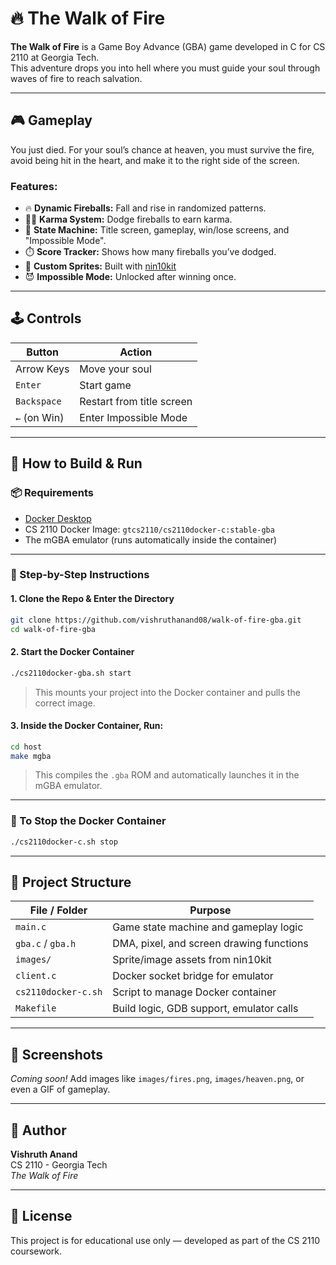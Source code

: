# 🔥 The Walk of Fire

**The Walk of Fire** is a Game Boy Advance (GBA) game developed in C for CS 2110 at Georgia Tech.  
This adventure drops you into hell where you must guide your soul through waves of fire to reach salvation.

---

## 🎮 Gameplay

You just died. For your soul’s chance at heaven, you must survive the fire, avoid being hit in the heart, and make it to the right side of the screen.  

### Features:
- 🔥 **Dynamic Fireballs:** Fall and rise in randomized patterns.
- 🧘‍♂️ **Karma System:** Dodge fireballs to earn karma.
- 🧱 **State Machine:** Title screen, gameplay, win/lose screens, and "Impossible Mode".
- ⏱️ **Score Tracker:** Shows how many fireballs you’ve dodged.
- 🎨 **Custom Sprites:** Built with [nin10kit](https://github.com/TricksterGuy/nin10kit/raw/master/readme.pdf)
- 😈 **Impossible Mode:** Unlocked after winning once.

---

## 🕹️ Controls

| Button        | Action                                |
|---------------|----------------------------------------|
| Arrow Keys    | Move your soul                        |
| `Enter`       | Start game                            |
| `Backspace`   | Restart from title screen             |
| `←` (on Win)  | Enter Impossible Mode                 |

---

## 🚀 How to Build & Run

### 📦 Requirements

- [Docker Desktop](https://www.docker.com/products/docker-desktop)
- CS 2110 Docker Image: `gtcs2110/cs2110docker-c:stable-gba`
- The mGBA emulator (runs automatically inside the container)

---

### 🧪 Step-by-Step Instructions

#### 1. Clone the Repo & Enter the Directory

```bash
git clone https://github.com/vishruthanand08/walk-of-fire-gba.git
cd walk-of-fire-gba
```

#### 2. Start the Docker Container

```bash
./cs2110docker-gba.sh start
```

> This mounts your project into the Docker container and pulls the correct image.

#### 3. Inside the Docker Container, Run:

```bash
cd host
make mgba
```

> This compiles the `.gba` ROM and automatically launches it in the mGBA emulator.

---

### 🛑 To Stop the Docker Container

```bash
./cs2110docker-c.sh stop
```

---

## 📁 Project Structure

| File / Folder         | Purpose                                 |
|------------------------|------------------------------------------|
| `main.c`              | Game state machine and gameplay logic    |
| `gba.c` / `gba.h`     | DMA, pixel, and screen drawing functions |
| `images/`             | Sprite/image assets from nin10kit        |
| `client.c`            | Docker socket bridge for emulator        |
| `cs2110docker-c.sh`   | Script to manage Docker container        |
| `Makefile`            | Build logic, GDB support, emulator calls |

---

## 📸 Screenshots

*Coming soon!* Add images like `images/fires.png`, `images/heaven.png`, or even a GIF of gameplay.

---

## 👤 Author

**Vishruth Anand**  
CS 2110 - Georgia Tech  
*The Walk of Fire*

---

## 📜 License

This project is for educational use only — developed as part of the CS 2110 coursework.
